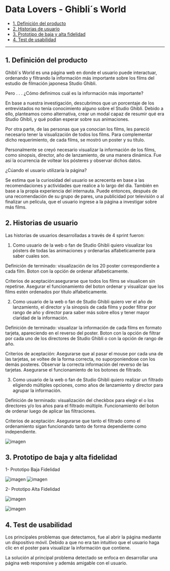 # Data Lovers - Ghibli´s World


* [1. Definición del producto](#1-Definición-del-producto)
* [2. Historias de usuario](#2-Historias-de-usuario)
* [3. Prototipo de baja y alta fidelidad](#3-prototipo-de-baja-y-alta-fidelidad)
* [4. Test de usabilidad](#4-test-de-usabilidad)


***

## 1. Definición del producto

Ghibli´s World es una página web en donde el usuario puede interactuar, ordenando y filtrando la información más importante sobre los films del estudio de filmación japonesa Studio Ghibli. 

Pero . . . ¿Cómo definimos cuál es la información más importante? 

En base a nuestra investigación, descubrimos que un porcentaje de los entrevistados no tenía conocimiento alguno sobre el Studio Ghibli. Debido a ello, planteamos como alternativa, crear un modal capaz de resumir qué era Studio Ghibli, y qué podían esperar sobre sus animaciones. 

Por otra parte, de las personas que ya conocian los films, les pareció necesario tener la visualización de todos los films. Para complementar dicho requerimiento, de cada films, se mostró un poster y su título. 

Personalmente se creyó necesario visualizar la información de los films, como sinopsis, director, año de lanzamiento, de una manera dinámica. Fue así la ocurrencia de voltear los pósteres y observar dichos datos. 

¿Cúando el usuario utilizaría la página?
 
Se estima que la curiosidad del usuario se acrecenta en base a las recomendaciones y actividades que realice a lo largo del día. También en base a la propia experiencia del internauta. Puede entonces, después de una recomendación de su grupo de pares, una publicidad por televisión o al finalizar un película, que el usuario ingrese a la página a investigar sobre más films. 



## 2. Historias de usuario

Las historias de usuarios desarrolladas a través de 4 sprint fueron:


 1. Como usuario de la web o fan de Studio Ghibli quiero visualizar los pósters de todas las animaciones y ordenarlas alfabeticamente para saber cuales son.

 Definición de terminado: visualización de los 20 poster correspondiente a cada film. Boton con la opción de ordenar alfabeticamente.

 Criterios de aceptación:asegurarse que todos los films se visualicen sin repetirse. Asegurar el funcionamiento del boton ordenar y visualizar que los films estén ordenados por título alfabeticamente.

 2. Como usuario de la web o fan de Studio Ghibli quiero ver el año de lanzamiento, el director y la sinopsis de cada films y poder filtrar por rango de año y director para saber más sobre ellos y tener mayor claridad de la información.

 Definición de terminado: visualizar la información de cada films en formato tarjeta, apareciendo en el reverso del poster. Boton con la opción de filtrar por cada uno de los directores de Studio Ghibli o con la opción de rango de año.

 Criterios de aceptación: Asegurarse que al pasar el mouse por cada una de las tarjetas, se voltee de la forma correcta, no suporponiendose con los demás posteres. Observar la correcta información del reverso de las tarjetas. Asegurarse el funcionamiento de los botones de filtrado.

 3. Como usuario de la web o fan de Studio Ghibli quiero realizar un filtrado eligiendo múltiples opciones, como años de lanzamiento y director para agrupar la información. 

 Definición de terminado: visualización del checkbox para elegir el o los directores y/o los años para el filtrado múltiple. Funcionamiento del boton de ordenar luego de aplicar las filtraciones. 

 Criterios de aceptación: Asegurarse que tanto el filtrado como el ordenamiento sigan funcionando tanto de forma dependiente como independiente.

![imagen](HistoriasDeUsuario.jpeg)



## 3. Prototipo de baja y alta fidelidad

 1- Prototipo Baja Fidelidad 

![imagen](src/prototipos/prototipoBajaFidelidad2.jpeg)
 ![imagen](src/prototipos/prototipoBajaFidelidad.jpeg)

 

 2- Prototipo Alta Fidelidad 

 ![imagen](src/prototipos/prototipoAltaFidelidad.jpeg)

 ![imagen](src/prototipos/prototipoAltaFidelidad2.jpeg)




## 4. Test de usabilidad

Los principales problemas que detectamos, fue al abrir la página mediante un dispositivo móvil. Debido a que no era tan intuitivo que el usuario haga clic en el poster para visualizar la información que contiene. 

La solución al principal problema detectado se enfoca en desarrollar una página web responsive y además amigable con el usuario.



